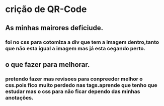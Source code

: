 # crição de QR-Code

## As minhas mairores deficiude.
### foi no css para cotomiza a div que tem a imagem dentro,tanto que não esta igual a imagem mas já esta cegando perto.

## o que fazer para melhorar.
### pretendo fazer mas revisoes para conpreeder melhor o css.pois fico muito perdedo nas tags.aprende que tenho que  estudar mas o css para não ficar dependo das minhas anotações.